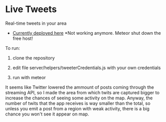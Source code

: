 # Live Tweets
Real-time tweets in your area

* [Currently deployed here](http://livetweets.meteor.com/)
\*Not working anymore. Meteor shut down the free host! 

To run:

1) clone the repository

2) edit file server/helpers/tweeterCredentials.js with your own credentials

3) run with meteor

It seems like Twitter lowered the ammount of posts coming through the streaming API, 
so I made the area from which twits are captured bigger to increase the chances of seeing some activity on the map.
Anyway, the number of twits that the app receives is way smaller than the total, so unless you emit a post from 
a region with weak activity, there is a big chance you won't see it appear on map.
